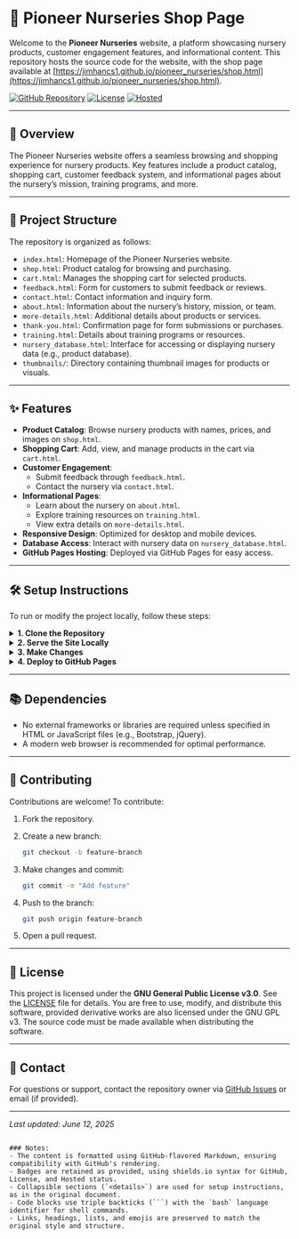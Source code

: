 # 🌱 Pioneer Nurseries Shop Page

Welcome to the **Pioneer Nurseries** website, a platform showcasing nursery products, customer engagement features, and informational content. This repository hosts the source code for the website, with the shop page available at [https://jimhancs1.github.io/pioneer_nurseries/shop.html](https://jimhancs1.github.io/pioneer_nurseries/shop.html).

[![GitHub Repository](https://img.shields.io/badge/GitHub-Repository-blue?logo=github)](https://github.com/jimhancs1/pioneer_nurseries)
[![License](https://img.shields.io/badge/License-GNU%20GPL%20v3.0-green)](LICENSE)
[![Hosted](https://img.shields.io/badge/Hosted-GitHub%20Pages-lightgrey)](https://jimhancs1.github.io/pioneer_nurseries)

---

## 📑 Overview

The Pioneer Nurseries website offers a seamless browsing and shopping experience for nursery products. Key features include a product catalog, shopping cart, customer feedback system, and informational pages about the nursery’s mission, training programs, and more.

---

## 📂 Project Structure

The repository is organized as follows:

- `index.html`: Homepage of the Pioneer Nurseries website.
- `shop.html`: Product catalog for browsing and purchasing.
- `cart.html`: Manages the shopping cart for selected products.
- `feedback.html`: Form for customers to submit feedback or reviews.
- `contact.html`: Contact information and inquiry form.
- `about.html`: Information about the nursery’s history, mission, or team.
- `more-details.html`: Additional details about products or services.
- `thank-you.html`: Confirmation page for form submissions or purchases.
- `training.html`: Details about training programs or resources.
- `nursery_database.html`: Interface for accessing or displaying nursery data (e.g., product database).
- `thumbnails/`: Directory containing thumbnail images for products or visuals.

---

## ✨ Features

- **Product Catalog**: Browse nursery products with names, prices, and images on `shop.html`.
- **Shopping Cart**: Add, view, and manage products in the cart via `cart.html`.
- **Customer Engagement**:
  - Submit feedback through `feedback.html`.
  - Contact the nursery via `contact.html`.
- **Informational Pages**:
  - Learn about the nursery on `about.html`.
  - Explore training resources on `training.html`.
  - View extra details on `more-details.html`.
- **Responsive Design**: Optimized for desktop and mobile devices.
- **Database Access**: Interact with nursery data on `nursery_database.html`.
- **GitHub Pages Hosting**: Deployed via GitHub Pages for easy access.

---

## 🛠️ Setup Instructions

To run or modify the project locally, follow these steps:

<details>
<summary><b>1. Clone the Repository</b></summary>

```bash
git clone https://github.com/jimhancs1/pioneer_nurseries.git
cd pioneer_nurseries
```

</details>

<details>
<summary><b>2. Serve the Site Locally</b></summary>

Use a local server to preview the site. For example, with Python:

```bash
python -m http.server 8000
```

Open your browser and navigate to [http://localhost:8000/index.html](http://localhost:8000/index.html) or other pages.

</details>

<details>
<summary><b>3. Make Changes</b></summary>

- **Content**: Edit HTML files (e.g., `shop.html`, `cart.html`).
- **Styling**: Modify CSS files in the `css/` directory.
- **Functionality**: Update JavaScript files in the `js/` directory.
- **Images**: Ensure images in `thumbnails/` and `images/` are correctly referenced.

</details>

<details>
<summary><b>4. Deploy to GitHub Pages</b></summary>

Push changes to the `gh-pages` branch (or the configured branch):

```bash
git add .
git commit -m "Update website"
git push origin main
```

Verify GitHub Pages is configured in the repository settings to serve from the correct branch.

</details>

---

## 📚 Dependencies

- No external frameworks or libraries are required unless specified in HTML or JavaScript files (e.g., Bootstrap, jQuery).
- A modern web browser is recommended for optimal performance.

---

## 🤝 Contributing

Contributions are welcome! To contribute:

1. Fork the repository.
2. Create a new branch:

   ```bash
   git checkout -b feature-branch
   ```

3. Make changes and commit:

   ```bash
   git commit -m "Add feature"
   ```

4. Push to the branch:

   ```bash
   git push origin feature-branch
   ```

5. Open a pull request.

---

## 📜 License

This project is licensed under the **GNU General Public License v3.0**. See the [LICENSE](LICENSE) file for details. You are free to use, modify, and distribute this software, provided derivative works are also licensed under the GNU GPL v3. The source code must be made available when distributing the software.

---

## 📧 Contact

For questions or support, contact the repository owner via [GitHub Issues](https://github.com/jimhancs1/pioneer_nurseries/issues) or email (if provided).

---

*Last updated: June 12, 2025*
```

### Notes:
- The content is formatted using GitHub-flavored Markdown, ensuring compatibility with GitHub's rendering.
- Badges are retained as provided, using shields.io syntax for GitHub, License, and Hosted status.
- Collapsible sections (`<details>`) are used for setup instructions, as in the original document.
- Code blocks use triple backticks (```) with the `bash` language identifier for shell commands.
- Links, headings, lists, and emojis are preserved to match the original style and structure.
